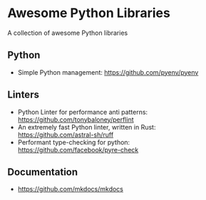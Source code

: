 # Awesome Python Libraries
A collection of awesome Python libraries


## Python
- Simple Python management: https://github.com/pyenv/pyenv


## Linters
- Python Linter for performance anti patterns: https://github.com/tonybaloney/perflint
- An extremely fast Python linter, written in Rust: https://github.com/astral-sh/ruff
- Performant type-checking for python: https://github.com/facebook/pyre-check

## Documentation
- https://github.com/mkdocs/mkdocs

